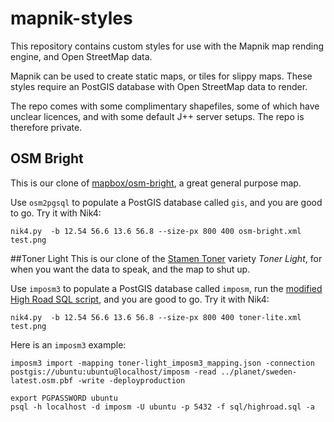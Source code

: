 # mapnik-styles
This repository contains custom styles for use with the Mapnik map rending engine, and Open StreetMap data.

Mapnik can be used to create static maps, or tiles for slippy maps. These styles require an PostGIS database with Open StreetMap data to render.

The repo comes with some complimentary shapefiles, some of which have unclear licences, and with some default J++ server setups. The repo is therefore private.

## OSM Bright
This is our clone of [mapbox/osm-bright](https://github.com/mapbox/osm-bright), a great general purpose map.

Use `osm2pgsql` to populate a PostGIS database called `gis`, and you are good to go. Try it with Nik4:

    nik4.py  -b 12.54 56.6 13.6 56.8 --size-px 800 400 osm-bright.xml test.png


##Toner Light
This is our clone of the [Stamen Toner](https://github.com/stamen/toner-carto) variety *Toner Light*, for when you want the data to speak, and the map to shut up.

Use `imposm3` to populate a PostGIS database called `imposm`, run the [modified High Road SQL script](https://github.com/stamen/toner-carto/blob/master/sql/functions/highroad.sql), and you are good to go. Try it with Nik4:

    nik4.py  -b 12.54 56.6 13.6 56.8 --size-px 800 400 toner-lite.xml test.png

Here is an `imposm3` example:

    imposm3 import -mapping toner-light_imposm3_mapping.json -connection postgis://ubuntu:ubuntu@localhost/imposm -read ../planet/sweden-latest.osm.pbf -write -deployproduction

    export PGPASSWORD ubuntu
    psql -h localhost -d imposm -U ubuntu -p 5432 -f sql/highroad.sql -a
    